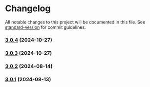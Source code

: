 # Changelog

All notable changes to this project will be documented in this file. See [standard-version](https://github.com/conventional-changelog/standard-version) for commit guidelines.

### [3.0.4](https://github.com/KauaAmaroPires/Download_Youtube/compare/v3.0.3...v3.0.4) (2024-10-27)

### [3.0.3](https://github.com/KauaAmaroPires/Download_Youtube/compare/v3.0.2...v3.0.3) (2024-10-27)

### [3.0.2](https://github.com/KauaAmaroPires/Download_Youtube/compare/v3.0.1...v3.0.2) (2024-08-14)

### [3.0.1](https://github.com/KauaAmaroPires/Download_Youtube/compare/v1.1.3...v3.0.1) (2024-08-13)
